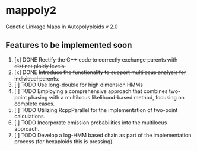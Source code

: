 # mappoly2
Genetic Linkage Maps in Autopolyploids v 2.0

## Features to be implemented soon

1. [x] DONE ~~Rectify the C++ code to correctly exchange parents with distinct ploidy levels.~~
2. [x] DONE ~~Introduce the functionality to support multilocus analysis for individual parents.~~
3. [ ] TODO Use long-double for high dimension HMMs
4. [ ] TODO Employing a comprehensive approach that combines two-point phasing with a multilocus likelihood-based method, focusing on complete cases.
5. [ ] TODO Utilizing RcppParallel for the implementation of two-point calculations.
6. [ ] TODO Incorporate emission probabilities into the multilocus approach.
7. [ ] TODO Develop a log-HMM based chain as part of the implementation process (for hexaploids this is pressing).
